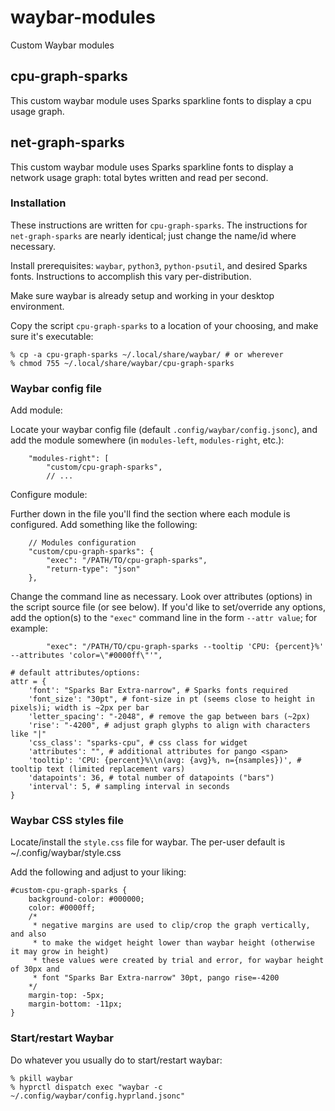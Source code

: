 # waybar-modules
Custom Waybar modules

## cpu-graph-sparks

This custom waybar module uses Sparks sparkline fonts to display a cpu usage graph.

## net-graph-sparks

This custom waybar module uses Sparks sparkline fonts to display a network usage graph: total bytes written and read per second.

### Installation

These instructions are written for `cpu-graph-sparks`. The instructions for `net-graph-sparks` are nearly identical; just change the name/id where necessary.

Install prerequisites: `waybar`, `python3`, `python-psutil`, and desired Sparks fonts. Instructions to accomplish this vary per-distribution.

Make sure waybar is already setup and working in your desktop environment.

Copy the script `cpu-graph-sparks` to a location of your choosing, and make sure it's executable:

```
% cp -a cpu-graph-sparks ~/.local/share/waybar/ # or wherever
% chmod 755 ~/.local/share/waybar/cpu-graph-sparks
```

### Waybar config file

Add module:

Locate your waybar config file (default `.config/waybar/config.jsonc`), and
add the module somewhere (in `modules-left`, `modules-right`, etc.):
```
    "modules-right": [
        "custom/cpu-graph-sparks",
        // ...
```

Configure module:

Further down in the file you'll find the section where each module is configured. Add something like the following:

```
    // Modules configuration
    "custom/cpu-graph-sparks": {
        "exec": "/PATH/TO/cpu-graph-sparks",
        "return-type": "json"
    },
```

Change the command line as necessary. Look over attributes (options) in the script source file (or see below). If you'd like to set/override any options, add the option(s) to the `"exec"` command line in the form `--attr value`; for example:
```
        "exec": "/PATH/TO/cpu-graph-sparks --tooltip 'CPU: {percent}%' --attributes 'color=\"#0000ff\"'",
```

```
# default attributes/options:
attr = {
    'font': "Sparks Bar Extra-narrow", # Sparks fonts required
    'font_size': "30pt", # font-size in pt (seems close to height in pixels)i; width is ~2px per bar
    'letter_spacing': "-2048", # remove the gap between bars (~2px)
    'rise': "-4200", # adjust graph glyphs to align with characters like "|"
    'css_class': "sparks-cpu", # css class for widget
    'attributes': "", # additional attributes for pango <span>
    'tooltip': 'CPU: {percent}%\\n(avg: {avg}%, n={nsamples})', # tooltip text (limited replacement vars)
    'datapoints': 36, # total number of datapoints ("bars")
    'interval': 5, # sampling interval in seconds
}
```

### Waybar CSS styles file

Locate/install the `style.css` file for waybar. The per-user default is ~/.config/waybar/style.css

Add the following and adjust to your liking:

```
#custom-cpu-graph-sparks {
    background-color: #000000;
    color: #0000ff;
    /*
     * negative margins are used to clip/crop the graph vertically, and also
     * to make the widget height lower than waybar height (otherwise it may grow in height)
     * these values were created by trial and error, for waybar height of 30px and
     * font "Sparks Bar Extra-narrow" 30pt, pango rise=-4200
    */
    margin-top: -5px;
    margin-bottom: -11px;
}
```

### Start/restart Waybar

Do whatever you usually do to start/restart waybar:

```
% pkill waybar
% hyprctl dispatch exec "waybar -c ~/.config/waybar/config.hyprland.jsonc"
```

